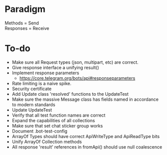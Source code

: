 # Paradigm

Methods = Send  
Responses = Receive

# To-do

- Make sure all Request types (json, multipart, etc) are correct.
- Give response interface a unifying result()
- Implement response parameters
    - https://core.telegram.org/bots/api#responseparameters
- Rate limiting is a naive spike.  
- Security certificate
- Add Update class 'resolved' functions to the UpdateTest
- Make sure the massive Message class has fields named in accordance to modern standards
- Update UpdateTest
- Verify that all test function names are correct
- Expand the capabilities of all collections 
- Make sure that set chat sticker group works
- Document .bot-test-config
- ArrayOf Types should have correct ApiWriteType and ApiReadType bits
- Unify ArrayOf Collection methods
- All response 'result' references in fromApi() should use null coalescence 